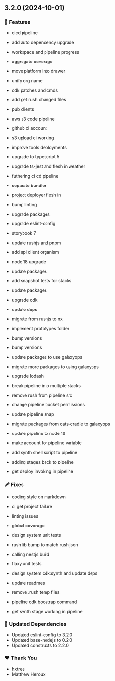 ## 3.2.0 (2024-10-01)

### 🚀 Features

- cicd pipeline

- add auto dependency upgrade

- workspace and pipeline progress

- aggregate coverage

- move platform into drawer

- unify org name

- cdk patches and cmds

- add get rush changed files

- pub clients

- aws s3 code pipeline

- github ci account

- s3 upload ci working

- improve tools deployments

- upgrade to typescript 5

- upgrade ts-jest and flesh in weather

- futhering ci cd pipeline

- separate bundler

- project deployer flesh in

- bump linting

- upgrade packages

- upgrade eslint-config

- storybook 7

- update rushjs and pnpm

- add api client organism

- node 18 upgrade

- update packages

- add snapshot tests for stacks

- update packages

- upgrade cdk

- update deps

- migrate from rushjs to nx

- implement prototypes folder

- bump versions

- bump versions

- update packages to use galaxyops

- migrate more packages to using galaxyops

- upgrade lodash

- break pipeline into multiple stacks

- remove rush from pipeline src

- change pipeline bucket permissions

- update pipeline snap

- migrate packages from cats-cradle to galaxyops

- update pipeline to node 18

- make account for pipeline variable

- add synth shell script to pipeline

- adding stages back to pipeline

- get deploy invoking in pipeline

### 🩹 Fixes

- coding style on markdown

- ci get project failure

- linting issues

- global coverage

- design system unit tests

- rush lib bump to match rush.json

- calling nestjs build

- flaxy unit tests

- design system cdk:synth and update deps

- update readmes

- remove .rush temp files

- pipeline cdk boostrap command

- get synth stage working in pipeline

### 🧱 Updated Dependencies

- Updated eslint-config to 3.2.0
- Updated base-nodejs to 0.2.0
- Updated constructs to 2.2.0

### ❤️ Thank You

- hxtree
- Matthew Heroux
